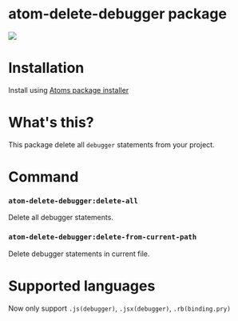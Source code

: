 # atom-delete-debugger package
![](https://user-images.githubusercontent.com/15260226/27250739-3d8b7db6-5371-11e7-9628-f55e2487bd0e.gif)

# Installation
Install using [Atoms package installer](http://flight-manual.atom.io/using-atom/sections/atom-packages/)

# What's this?
This package delete all `debugger` statements from your project.


# Command
### `atom-delete-debugger:delete-all`
Delete all debugger statements.

### `atom-delete-debugger:delete-from-current-path`
Delete debugger statements in current file.

# Supported languages
Now only support `.js(debugger)`, `.jsx(debugger)`, `.rb(binding.pry)`
